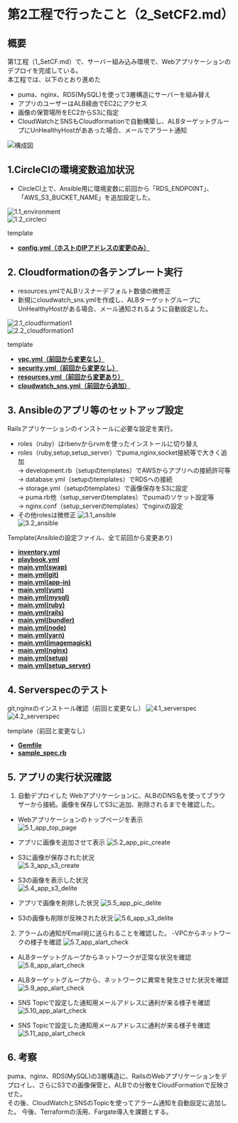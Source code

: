 # 第2工程で行ったこと（2_SetCF2.md）

## 概要
第1工程（1_SetCF.md）で、サーバー組み込み環境で、Webアプリケーションのデプロイを完成している。  
本工程では、以下のとおり進めた
- puma、nginx、RDS(MySQL)を使って3層構造にサーバーを組み替え
- アプリのユーザーはALB経由でEC2にアクセス
- 画像の保管場所をEC2からS3に指定
- CloudWatchとSNSもCloudformationで自動構築し、ALBターゲットグループにUnHealthyHostがああった場合、メールでアラート通知
  
![構成図](images2/構成図2.jpg)

## 1.CircleCIの環境変数追加状況
- CircleCI上で、Ansible用に環境変数に前回から「RDS_ENDPOINT」、「AWS_S3_BUCKET_NAME」を追加設定した。
  
![1.1_environment](images2/1.1_environment.png)   
![1.2_circleci](images2/1.2_circleci.png) 

template
- [**config.yml（ホストのIPアドレスの変更のみ）**](/template2/circleci/config.yml)  


## 2. Cloudformationの各テンプレート実行
- resources.ymlでALBリスナーデフォルト数値の微修正
- 新規にcloudwatch_sns.ymlを作成し、ALBターゲットグループにUnHealthyHostがある場合、メール通知されるように自動設定した。
  
![2.1_cloudformation1](images2/2.1_cloudformation.png)  
![2.2_cloudformation1](images2/2.2_cloudformation.png)

template
- [**vpc.yml（前回から変更なし）**](/template2/cloudformation/vpc.yml)  
- [**security.yml（前回から変更なし）**](/template2/cloudformation/security.yml) 
- [**resources.yml（前回から変更あり）**](/template2/cloudformation/resources.yml)  
- [**cloudwatch_sns.yml（前回から追加）**](/template2/cloudformation/cloudwatch_sns.yml)


## 3. Ansibleのアプリ等のセットアップ設定
Railsアプリケーションのインストールに必要な設定を実行。
- roles（ruby）はrbenvからrvmを使ったインストールに切り替え
- roles（ruby,setup,setup_server）でpuma,nginx,socket接続等で大きく追加  
  → development.rb（setupのtemplates）でAWSからアプリへの接続許可等  
  → database.yml（setupのtemplates）でRDSへの接続  
  → storage.yml（setupのtemplates）で画像保存をS3に設定  
  → puma.rb他（setup_serverのtemplates）でpumaのソケット設定等  
  → nginx.conf（setup_serverのtemplates）でnginxの設定  
- その他rolesは微修正
![3.1_ansible](images1/3.1_ansible.png)  
![3.2_ansible](images1/3.2_ansible.png) 


Template(Ansibleの設定ファイル、全て前回から変更あり)
 - [**inventory.yml**](/template2/ansible/inventory)  
 - [**playbook.yml**](/template2/ansible/playbook.yml)  
 - [**main.yml(swap)**](/template2/ansible/roles/swap/tasks/main.yml)  
 - [**main.yml(git)**](/template2/ansible/roles/git/tasks/main.yml)  
 - [**main.yml(app-in)**](/template2/ansible/roles/app-in/tasks/main.yml)  
 - [**main.yml(yum)**](/template2/ansible/roles/yum/tasks/main.yml) 
 - [**main.yml(mysql)**](/template2/ansible/roles/mysql/tasks/main.yml)
 - [**main.yml(ruby)**](/template2/ansible/roles/ruby/tasks/main.yml)
 - [**main.yml(rails)**](/template2/ansible/roles/rails/tasks/main.yml)
 - [**main.yml(bundler)**](/template2/ansible/roles/bundler/tasks/main.yml)
 - [**main.yml(node)**](/template2/ansible/roles/node/tasks/main.yml)
 - [**main.yml(yarn)**](/template2/ansible/roles/yarn/tasks/main.yml)
 - [**main.yml(imagemagick)**](/template2/ansible/roles/imagemagick/tasks/main.yml)
 - [**main.yml(nginx)**](/template2/ansible/roles/nginx/tasks/main.yml)
 - [**main.yml(setup)**](/template2/ansible/roles/setup/tasks/main.yml)
 - [**main.yml(setup_server)**](/template2/ansible/roles/setup_server/tasks/main.yml)

## 4. Serverspecのテスト
git,nginxのインストール確認（前回と変更なし）
![4.1_serverspec](images2/4.1_serverspec1.png)  
![4.2_serverspec](images2/4.2_serverspec2.png)

template（前回と変更なし）
 - [**Gemfile**](/template2/serverspec/Gemfile)  
 - [**sample_spec.rb**](/template2/serverspec/sample_spec.rb)

## 5. アプリの実行状況確認
1. 自動デプロイした Webアプリケーションに、ALBのDNS名を使ってブラウザーから接続。画像を保存してS3に追加、削除されるまでを確認した。  
- Webアプリケーションのトップページを表示    
![5.1_app_top_page](images1/5.1_app_top_page.png)  
  
- アプリに画像を追加させて表示
![5.2_app_pic_create](images2/5.2_app_pic_create.png)

- S3に画像が保存された状況  
![5.3_app_s3_create](images2/5.3_app_s3_create.png)

- S3の画像を表示した状況  
![5.4_app_s3_delite](images2/5.4_app_s3_pic_check.png)

- アプリで画像を削除した状況
![5.5_app_pic_delite](images2/5.5_app_pic_delete.png)
 
- S3の画像も削除が反映された状況
![5.6_app_s3_delite](images2/5.6_app_s3_delete.png)

2. アラームの通知がEmail宛に送られることを確認した。
-VPCからネットワークの様子を確認
![5.7_app_alart_check](images2/5.7_app_alart_check.png)

- ALBターゲットグループからネットワークが正常な状況を確認
![5.8_app_alart_check](images2/5.8_app_alart_check.png)

- ALBターゲットグループから、ネットワークに異常を発生させた状況を確認
![5.9_app_alart_check](images2/5.9_app_alart_check.png)

- SNS Topicで設定した通知用メールアドレスに通利が来る様子を確認
![5.10_app_alart_check](images2/5.10_app_alart_check.png)

- SNS Topicで設定した通知用メールアドレスに通利が来る様子を確認
![5.11_app_alart_check](images2/5.11_app_alart_check.png)


## 6. 考察
puma、nginx、RDS(MySQL)の3層構造に、RailsのWebアプリケーションをデプロイし、さらにS3での画像保管と、ALBでの分散をCloudFormationで反映させた。  
その後、CloudWatchとSNSのTopicを使ってアラーム通知を自動設定に追加した。
今後、Terraformの活用、Fargate導入を課題とする。
